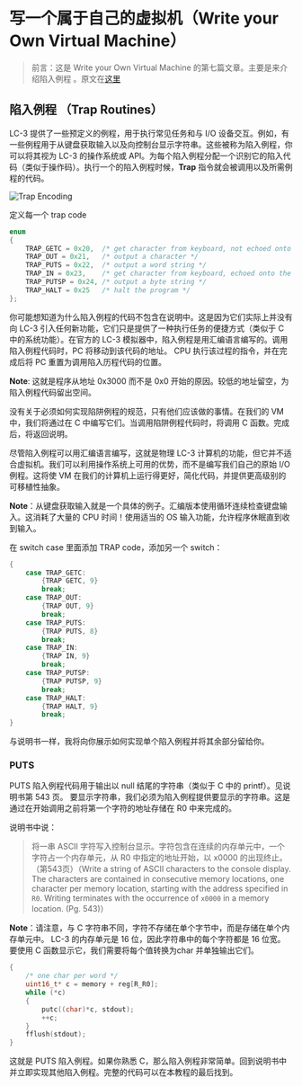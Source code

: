 # 写一个属于自己的虚拟机（Write your Own Virtual Machine）

> 前言：这是 Write your Own Virtual Machine 的第七篇文章。主要是来介绍陷入例程 。原文在[这里](https://justinmeiners.github.io/lc3-vm/)



## 陷入例程 （Trap Routines）

LC-3 提供了一些预定义的例程，用于执行常见任务和与 I/O 设备交互。例如，有一些例程用于从键盘获取输入以及向控制台显示字符串。这些被称为陷入例程，你可以将其视为 LC-3 的操作系统或 API。为每个陷入例程分配一个识别它的陷入代码（类似于操作码）。执行一个的陷入例程时候，**Trap** 指令就会被调用以及所需例程的代码。



![Trap Encoding](https://justinmeiners.github.io/lc3-vm/img/trap_layout.gif)



定义每一个 trap code



```c
enum
{
    TRAP_GETC = 0x20,  /* get character from keyboard, not echoed onto the terminal */
    TRAP_OUT = 0x21,   /* output a character */
    TRAP_PUTS = 0x22,  /* output a word string */
    TRAP_IN = 0x23,    /* get character from keyboard, echoed onto the terminal */
    TRAP_PUTSP = 0x24, /* output a byte string */
    TRAP_HALT = 0x25   /* halt the program */
};
```



你可能想知道为什么陷入例程的代码不包含在说明中。这是因为它们实际上并没有向 LC-3 引入任何新功能，它们只是提供了一种执行任务的便捷方式（类似于 C 中的系统功能）。在官方的 LC-3 模拟器中，陷入例程是用汇编语言编写的。调用陷入例程代码时，PC 将移动到该代码的地址。 CPU 执行该过程的指令，并在完成后将 PC 重置为调用陷入历程代码的位置。



**Note**: 这就是程序从地址 0x3000 而不是 0x0 开始的原因。较低的地址留空，为陷入例程代码留出空间。



没有关于必须如何实现陷阱例程的规范，只有他们应该做的事情。在我们的 VM 中，我们将通过在 C 中编写它们。当调用陷阱例程代码时，将调用 C 函数。完成后，将返回说明。



尽管陷入例程可以用汇编语言编写，这就是物理 LC-3 计算机的功能，但它并不适合虚拟机。我们可以利用操作系统上可用的优势，而不是编写我们自己的原始 I/O 例程。这将使 VM 在我们的计算机上运行得更好，简化代码，并提供更高级别的可移植性抽象。



**Note**：从键盘获取输入就是一个具体的例子。汇编版本使用循环连续检查键盘输入。这消耗了大量的 CPU 时间！使用适当的 OS 输入功能，允许程序休眠直到收到输入。



在 switch case 里面添加 TRAP code，添加另一个 switch：

```c
{
    case TRAP_GETC:
        {TRAP GETC, 9}
        break;
    case TRAP_OUT:
        {TRAP OUT, 9}
        break;
    case TRAP_PUTS:
        {TRAP PUTS, 8}
        break;
    case TRAP_IN:
        {TRAP IN, 9}
        break;
    case TRAP_PUTSP:
        {TRAP PUTSP, 9}
        break;
    case TRAP_HALT:
        {TRAP HALT, 9}
        break;
}
```



与说明书一样，我将向你展示如何实现单个陷入例程并将其余部分留给你。



### PUTS

PUTS 陷入例程代码用于输出以 null 结尾的字符串（类似于 C 中的 printf）。见说明书第 543 页。 要显示字符串，我们必须为陷入例程提供要显示的字符串。这是通过在开始调用之前将第一个字符的地址存储在 R0 中来完成的。



说明书中说：



> 将一串 ASCII 字符写入控制台显示。字符包含在连续的内存单元中，一个字符占一个内存单元，从 R0 中指定的地址开始，以 x0000 的出现终止。 （第543页）（Write a string of ASCII characters to the console display. The characters are contained in consecutive memory locations, one character per memory location, starting with the address specified in `R0`. Writing terminates with the occurrence of `x0000` in a memory location. (Pg. 543)）



**Note**：请注意，与 C 字符串不同，字符不存储在单个字节中，而是存储在单个内存单元中。 LC-3 的内存单元是 16 位，因此字符串中的每个字符都是 16 位宽。要使用 C 函数显示它，我们需要将每个值转换为char 并单独输出它们。



```c
{
    /* one char per word */
    uint16_t* c = memory + reg[R_R0];
    while (*c)
    {
        putc((char)*c, stdout);
        ++c;
    }
    fflush(stdout);
}
```



这就是 PUTS 陷入例程。如果你熟悉 C，那么陷入例程非常简单。回到说明书中并立即实现其他陷入例程。完整的代码可以在本教程的最后找到。